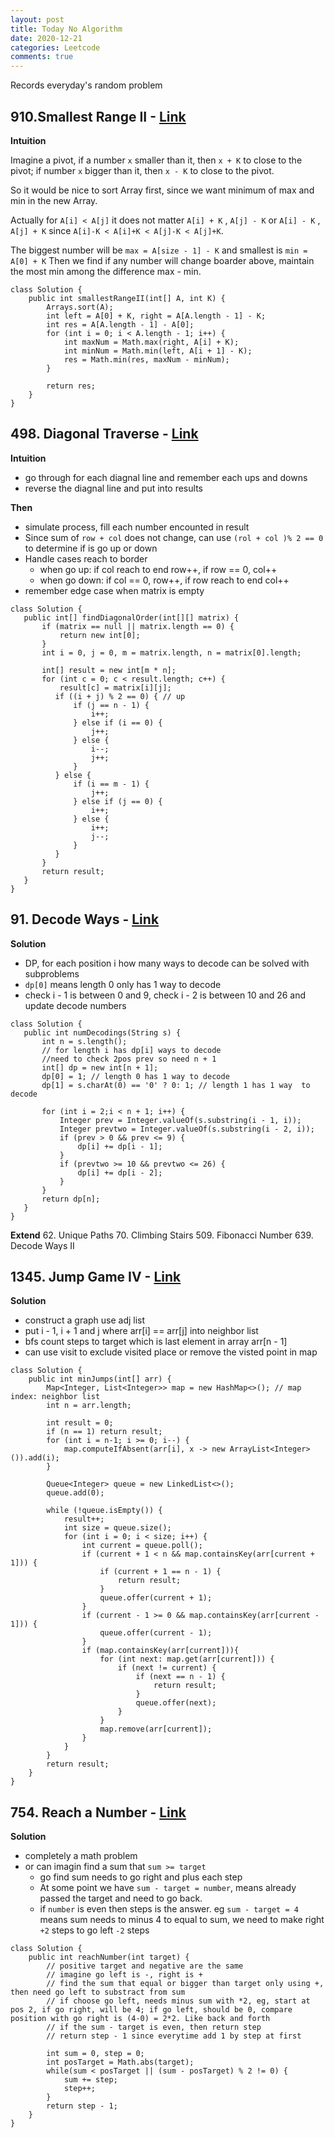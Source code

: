 ```yaml
---
layout: post
title: Today No Algorithm
date: 2020-12-21
categories: Leetcode
comments: true
---
```


Records everyday's random problem

## 910.Smallest Range II - [Link](https://leetcode.com/problems/smallest-range-ii/) 

**Intuition**

Imagine a pivot, if a number `x` smaller than it, then `x + K` to close to the pivot; if number `x` bigger than it, then `x - K` to close to the pivot.

So it would be nice to sort Array first, since we want minimum of max and min in the new Array.

Actually for `A[i] < A[j]` it does not matter `A[i] + K` , `A[j] - K` or `A[i] - K` , `A[j] + K` since `A[i]-K < A[i]+K < A[j]-K < A[j]+K`.

The biggest number will be `max = A[size - 1] - K` and smallest is `min = A[0] + K` Then we find if any number will change boarder above, maintain the most min among the difference max - min.


```
class Solution {
    public int smallestRangeII(int[] A, int K) {
        Arrays.sort(A);
        int left = A[0] + K, right = A[A.length - 1] - K;
        int res = A[A.length - 1] - A[0];
        for (int i = 0; i < A.length - 1; i++) {
            int maxNum = Math.max(right, A[i] + K);
            int minNum = Math.min(left, A[i + 1] - K);
            res = Math.min(res, maxNum - minNum);
        }
        
        return res;
    }
}
```

## 498. Diagonal Traverse - [Link](https://leetcode.com/problems/diagonal-traverse/)

**Intuition**

 - go through for each diagnal line and remember each ups and downs
 - reverse the diagnal line and put into results
 
 **Then**

 - simulate process, fill each number encounted in result
 - Since sum of `row + col` does not change, can use `(rol + col )% 2 == 0` to determine if is go up or down
 - Handle cases reach to border
    - when go up: if col reach to end row++, if row == 0, col++
    - when go down: if col == 0, row++, if row reach to end col++
 - remember edge case when matrix is empty

 ```
 class Solution {
    public int[] findDiagonalOrder(int[][] matrix) {
        if (matrix == null || matrix.length == 0) {
            return new int[0];
        }
        int i = 0, j = 0, m = matrix.length, n = matrix[0].length;
        
        int[] result = new int[m * n];
        for (int c = 0; c < result.length; c++) {
            result[c] = matrix[i][j];
           if ((i + j) % 2 == 0) { // up
               if (j == n - 1) {
                   i++;
               } else if (i == 0) {
                   j++;
               } else {
                   i--;
                   j++;
               }
           } else {
               if (i == m - 1) {
                   j++;
               } else if (j == 0) {
                   i++;
               } else {
                   i++;
                   j--;
               }
           }
        }
        return result;
    }
}
 ```

## 91. Decode Ways - [Link](https://leetcode.com/problems/decode-ways/)

**Solution**

- DP, for each position i how many ways to decode can be solved with subproblems
- `dp[0]` means length 0 only has 1 way to decode
- check i - 1 is between 0 and 9, check i - 2 is between 10 and 26 and update decode numbers

 ```
 class Solution {
    public int numDecodings(String s) {
        int n = s.length();
        // for length i has dp[i] ways to decode
        //need to check 2pos prev so need n + 1
        int[] dp = new int[n + 1]; 
        dp[0] = 1; // length 0 has 1 way to decode
        dp[1] = s.charAt(0) == '0' ? 0: 1; // length 1 has 1 way  to decode
        
        for (int i = 2;i < n + 1; i++) {
            Integer prev = Integer.valueOf(s.substring(i - 1, i));
            Integer prevtwo = Integer.valueOf(s.substring(i - 2, i));
            if (prev > 0 && prev <= 9) {
                dp[i] += dp[i - 1];
            }
            if (prevtwo >= 10 && prevtwo <= 26) {
                dp[i] += dp[i - 2];
            }
        }
        return dp[n];
    }
}
 ```
 **Extend**
62. Unique Paths
70. Climbing Stairs
509. Fibonacci Number
639. Decode Ways II

## 1345. Jump Game IV - [Link](https://leetcode.com/problems/jump-game-iv/)

**Solution**
- construct a graph use adj list
- put i - 1, i + 1 and j where arr[i] == arr[j] into neighbor list
- bfs count steps to target which is last element in array arr[n - 1]
- can use visit to exclude visited place or remove the visted point in map

```
class Solution {
    public int minJumps(int[] arr) {
        Map<Integer, List<Integer>> map = new HashMap<>(); // map index: neighbor list
        int n = arr.length;
        
        int result = 0;
        if (n == 1) return result;
        for (int i = n-1; i >= 0; i--) {
            map.computeIfAbsent(arr[i], x -> new ArrayList<Integer>()).add(i);
        }
        
        Queue<Integer> queue = new LinkedList<>();
        queue.add(0);
        
        while (!queue.isEmpty()) {
            result++;
            int size = queue.size();
            for (int i = 0; i < size; i++) {
                int current = queue.poll();
                if (current + 1 < n && map.containsKey(arr[current + 1])) {
                    if (current + 1 == n - 1) {
                        return result;
                    }
                    queue.offer(current + 1);
                }
                if (current - 1 >= 0 && map.containsKey(arr[current - 1])) {
                    queue.offer(current - 1);
                }
                if (map.containsKey(arr[current])){
                    for (int next: map.get(arr[current])) {
                        if (next != current) {
                            if (next == n - 1) {
                                return result;
                            }
                            queue.offer(next);
                        }
                    }
                    map.remove(arr[current]);
                }
            }
        }
        return result;
    }
}
```

## 754. Reach a Number - [Link](https://leetcode.com/problems/reach-a-number/)

**Solution**
- completely a math problem
- or can imagin find a sum that `sum >= target`
    - go find sum needs to go right and plus each step
    - At some point we have  `sum - target = number`, means already passed the target and need to go back. 
    - if `number` is even then steps is the answer. eg `sum - target = 4` means sum needs to minus 4 to equal to sum, we need to make right `+2` steps to go left `-2` steps

```
class Solution {
    public int reachNumber(int target) {
        // positive target and negative are the same
        // imagine go left is -, right is +
        // find the sum that equal or bigger than target only using +, then need go left to substract from sum
        // if choose go left, needs minus sum with *2, eg, start at pos 2, if go right, will be 4; if go left, should be 0, compare position with go right is (4-0) = 2*2. Like back and forth
        // if the sum - target is even, then return step
        // return step - 1 since everytime add 1 by step at first
        
        int sum = 0, step = 0;
        int posTarget = Math.abs(target);
        while(sum < posTarget || (sum - posTarget) % 2 != 0) {
            sum += step;
            step++;
        }
        return step - 1;
    }
}
```

